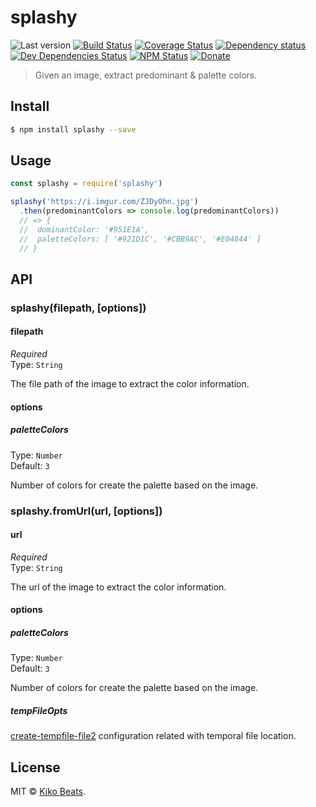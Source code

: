 # splashy

![Last version](https://img.shields.io/github/tag/Kikobeats/splashy.svg?style=flat-square)
[![Build Status](https://img.shields.io/travis/Kikobeats/splashy/master.svg?style=flat-square)](https://travis-ci.org/Kikobeats/splashy)
[![Coverage Status](https://img.shields.io/coveralls/Kikobeats/splashy.svg?style=flat-square)](https://coveralls.io/github/Kikobeats/splashy)
[![Dependency status](https://img.shields.io/david/Kikobeats/splashy.svg?style=flat-square)](https://david-dm.org/Kikobeats/splashy)
[![Dev Dependencies Status](https://img.shields.io/david/dev/Kikobeats/splashy.svg?style=flat-square)](https://david-dm.org/Kikobeats/splashy#info=devDependencies)
[![NPM Status](https://img.shields.io/npm/dm/splashy.svg?style=flat-square)](https://www.npmjs.org/package/splashy)
[![Donate](https://img.shields.io/badge/donate-paypal-blue.svg?style=flat-square)](https://paypal.me/Kikobeats)

> Given an image, extract predominant & palette colors.

## Install

```bash
$ npm install splashy --save
```

## Usage

```js
const splashy = require('splashy')

splashy('https://i.imgur.com/ZJDyOhn.jpg')
  .then(predominantColors => console.log(predominantColors))
  // => {
  //  dominantColor: '#951E1A',
  //  paletteColors: [ '#921D1C', '#CBB9AC', '#E04844' ]
  // }
```

## API

### splashy(filepath, [options])

#### filepath

*Required*<br>
Type: `String`

The file path of the image to extract the color information.

#### options

##### paletteColors

Type: `Number`<br>
Default: `3`

Number of colors for create the palette based on the image.

### splashy.fromUrl(url, [options])

#### url

*Required*<br>
Type: `String`

The url of the image to extract the color information.

#### options

##### paletteColors

Type: `Number`<br>
Default: `3`

Number of colors for create the palette based on the image.

##### tempFileOpts

[create-tempfile-file2](https://github.com/Kikobeats/create-temp-file2) configuration related with temporal file location.

## License

MIT © [Kiko Beats](https://github.com/Kikobeats).
